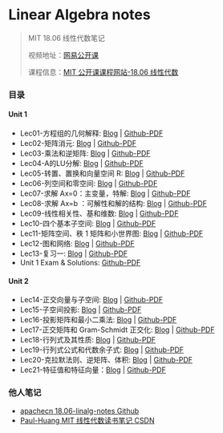 # Linear Algebra notes
> MIT 18.06 线性代数笔记
>
> 视频地址：[网易公开课](http://open.163.com/special/opencourse/daishu.html)
>
> 课程信息：[MIT 公开课课程网站-18.06 线性代数](https://ocw.mit.edu/courses/mathematics/18-06sc-linear-algebra-fall-2011/index.htm)

### 目录

#### Unit 1

* Lec01-方程组的几何解释: [Blog](https://rqtn.github.io/2019/08/11/LA-Lec01/) | [Github-PDF](https://github.com/RQTN/linear-algebra-notes/blob/master/notes/Lec01-%E6%96%B9%E7%A8%8B%E7%BB%84%E7%9A%84%E5%87%A0%E4%BD%95%E8%A7%A3%E9%87%8A.pdf)
* Lec02-矩阵消元: [Blog](https://rqtn.github.io/2019/08/11/LA-Lec02/) | [Github-PDF](https://github.com/RQTN/linear-algebra-notes/blob/master/notes/Lec02-%E7%9F%A9%E9%98%B5%E6%B6%88%E5%85%83.pdf)
* Lec03-乘法和逆矩阵: [Blog](https://rqtn.github.io/2019/08/11/LA-Lec03/) | [Github-PDF](https://github.com/RQTN/linear-algebra-notes/blob/master/notes/Lec03-%E4%B9%98%E6%B3%95%E5%92%8C%E9%80%86%E7%9F%A9%E9%98%B5.pdf)
* Lec04-A的LU分解: [Blog](https://rqtn.github.io/2019/08/11/LA-Lec04/) | [Github-PDF](https://github.com/RQTN/linear-algebra-notes/blob/master/notes/Lec04-A%E7%9A%84LU%E5%88%86%E8%A7%A3.pdf)
* Lec05-转置、置换和向量空间 R: [Blog](https://rqtn.github.io/2019/08/12/LA-Lec05/) | [Github-PDF](https://github.com/RQTN/linear-algebra-notes/blob/master/notes/Lec05-%E8%BD%AC%E7%BD%AE%E3%80%81%E7%BD%AE%E6%8D%A2%E5%92%8C%E5%90%91%E9%87%8F%E7%A9%BA%E9%97%B4%20R.pdf)
* Lec06-列空间和零空间: [Blog](https://rqtn.github.io/2019/08/12/LA-Lec06/) | [Github-PDF](https://github.com/RQTN/linear-algebra-notes/blob/master/notes/Lec06-%E5%88%97%E7%A9%BA%E9%97%B4%E5%92%8C%E9%9B%B6%E7%A9%BA%E9%97%B4.pdf)
* Lec07-求解 Ax=0：主变量，特解: [Blog](https://rqtn.github.io/2019/08/12/LA-Lec07/) | [Github-PDF](https://github.com/RQTN/linear-algebra-notes/blob/master/notes/Lec07-%E6%B1%82%E8%A7%A3%20Ax%3D0%20%EF%BC%9A%E4%B8%BB%E5%8F%98%E9%87%8F%EF%BC%8C%E7%89%B9%E8%A7%A3.pdf)
* Lec08-求解 Ax=b ：可解性和解的结构: [Blog](https://rqtn.github.io/2019/08/12/LA-Lec08/) | [Github-PDF](https://github.com/RQTN/linear-algebra-notes/blob/master/notes/Lec08-%E6%B1%82%E8%A7%A3%20Ax%3Db%20%EF%BC%9A%E5%8F%AF%E8%A7%A3%E6%80%A7%E5%92%8C%E8%A7%A3%E7%9A%84%E7%BB%93%E6%9E%84.pdf)
* Lec09-线性相关性、基和维数: [Blog](https://rqtn.github.io/2019/08/12/LA-Lec09/) | [Github-PDF](https://github.com/RQTN/linear-algebra-notes/blob/master/notes/Lec09-%E7%BA%BF%E6%80%A7%E7%9B%B8%E5%85%B3%E6%80%A7%E3%80%81%E5%9F%BA%E5%92%8C%E7%BB%B4%E6%95%B0.pdf)
* Lec10-四个基本子空间: [Blog](https://rqtn.github.io/2019/08/12/LA-Lec10/) | [Github-PDF](https://github.com/RQTN/linear-algebra-notes/blob/master/notes/Lec10-%E5%9B%9B%E4%B8%AA%E5%9F%BA%E6%9C%AC%E5%AD%90%E7%A9%BA%E9%97%B4.pdf)
* Lec11-矩阵空间、秩 1 矩阵和小世界图: [Blog](https://rqtn.github.io/2019/08/12/LA-Lec11/) | [Github-PDF](https://github.com/RQTN/linear-algebra-notes/blob/master/notes/Lec11-%E7%9F%A9%E9%98%B5%E7%A9%BA%E9%97%B4%E3%80%81%E7%A7%A9%201%20%E7%9F%A9%E9%98%B5%E5%92%8C%E5%B0%8F%E4%B8%96%E7%95%8C%E5%9B%BE.pdf)
* Lec12-图和网络: [Blog](https://rqtn.github.io/2019/08/12/LA-Lec12/) | [Github-PDF](https://github.com/RQTN/linear-algebra-notes/blob/master/notes/Lec12-%E5%9B%BE%E5%92%8C%E7%BD%91%E7%BB%9C.pdf)
* Lec13-复习一: [Blog](https://rqtn.github.io/2019/08/12/LA-Lec13/) | [Github-PDF](https://github.com/RQTN/linear-algebra-notes/blob/master/lecture-summary/18.06SC%20Unit%201%20Exam%20Solutions.pdf)
* Unit 1 Exam & Solutions: [Github-PDF](https://github.com/RQTN/linear-algebra-notes/blob/master/lecture-summary/18.06SC%20Unit%201%20Exam%20Solutions.pdf)

#### Unit 2

* Lec14-正交向量与子空间: [Blog](https://rqtn.github.io/2019/08/12/LA-Lec14/) | [Github-PDF](https://github.com/RQTN/linear-algebra-notes/blob/master/notes/Lec14-%E6%AD%A3%E4%BA%A4%E5%90%91%E9%87%8F%E4%B8%8E%E5%AD%90%E7%A9%BA%E9%97%B4.pdf)
* Lec15-子空间投影: [Blog](https://rqtn.github.io/2019/08/12/LA-Lec15/) | [Github-PDF](https://github.com/RQTN/linear-algebra-notes/blob/master/notes/Lec15-%E5%AD%90%E7%A9%BA%E9%97%B4%E6%8A%95%E5%BD%B1.pdf)
* Lec16-投影矩阵和最小二乘法: [Blog](https://rqtn.github.io/2019/08/12/LA-Lec16/) | [Github-PDF](https://github.com/RQTN/linear-algebra-notes/blob/master/notes/Lec16-%E6%8A%95%E5%BD%B1%E7%9F%A9%E9%98%B5%E5%92%8C%E6%9C%80%E5%B0%8F%E4%BA%8C%E4%B9%98%E6%B3%95.pdf)
* Lec17-正交矩阵和 Gram-Schmidt 正交化: [Blog](https://rqtn.github.io/2019/08/12/LA-Lec17/) | [Github-PDF](https://github.com/RQTN/linear-algebra-notes/blob/master/notes/Lec17-%E6%AD%A3%E4%BA%A4%E7%9F%A9%E9%98%B5%E5%92%8C%20Gram-Schmidt%20%E6%AD%A3%E4%BA%A4%E5%8C%96.pdf)
* Lec18-行列式及其性质: [Blog](https://rqtn.github.io/2019/08/12/LA-Lec18/) | [Github-PDF](https://github.com/RQTN/linear-algebra-notes/blob/master/notes/Lec18-%E8%A1%8C%E5%88%97%E5%BC%8F%E5%8F%8A%E5%85%B6%E6%80%A7%E8%B4%A8.pdf)
* Lec19-行列式公式和代数余子式: [Blog](https://rqtn.github.io/2019/08/12/LA-Lec19/) | [Github-PDF](https://github.com/RQTN/linear-algebra-notes/blob/master/notes/Lec19-%E8%A1%8C%E5%88%97%E5%BC%8F%E5%85%AC%E5%BC%8F%E5%92%8C%E4%BB%A3%E6%95%B0%E4%BD%99%E5%AD%90%E5%BC%8F.pdf)
* Lec20-克拉默法则、逆矩阵、体积: [Blog](https://rqtn.github.io/2019/08/31/LA-Lec20/) | [Github-PDF](https://github.com/RQTN/linear-algebra-notes/blob/master/notes/Lec20-%E5%85%8B%E6%8B%89%E9%BB%98%E6%B3%95%E5%88%99%E3%80%81%E9%80%86%E7%9F%A9%E9%98%B5%E3%80%81%E4%BD%93%E7%A7%AF.pdf)
* Lec21-特征值和特征向量：[Blog](https://rqtn.github.io/2019/09/01/LA-Lec21) | [Github-PDF](https://github.com/RQTN/linear-algebra-notes/blob/master/notes/Lec21-%E7%89%B9%E5%BE%81%E5%80%BC%E5%92%8C%E7%89%B9%E5%BE%81%E5%90%91%E9%87%8F.pdf)

### 他人笔记

* [apachecn 18.06-linalg-notes Github](https://github.com/apachecn/18.06-linalg-notes)
* [Paul-Huang MIT 线性代数读书笔记 CSDN](https://blog.csdn.net/huang1024rui/article/details/54705774)
